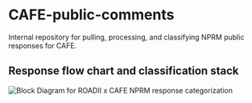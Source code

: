 # CAFE-public-comments

Internal repository for pulling, processing, and classifying NPRM public responses for CAFE.

## Response flow chart and classification stack

![Block Diagram for ROADII x CAFE NPRM response categorization](./images/ROADII_LLM.drawio.svg)
